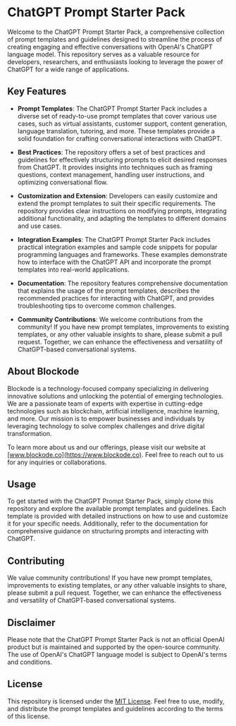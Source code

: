 # ChatGPT Prompt Starter Pack

Welcome to the ChatGPT Prompt Starter Pack, a comprehensive collection of prompt templates and guidelines designed to streamline the process of creating engaging and effective conversations with OpenAI's ChatGPT language model. This repository serves as a valuable resource for developers, researchers, and enthusiasts looking to leverage the power of ChatGPT for a wide range of applications.

## Key Features

- **Prompt Templates**: The ChatGPT Prompt Starter Pack includes a diverse set of ready-to-use prompt templates that cover various use cases, such as virtual assistants, customer support, content generation, language translation, tutoring, and more. These templates provide a solid foundation for crafting conversational interactions with ChatGPT.

- **Best Practices**: The repository offers a set of best practices and guidelines for effectively structuring prompts to elicit desired responses from ChatGPT. It provides insights into techniques such as framing questions, context management, handling user instructions, and optimizing conversational flow.

- **Customization and Extension**: Developers can easily customize and extend the prompt templates to suit their specific requirements. The repository provides clear instructions on modifying prompts, integrating additional functionality, and adapting the templates to different domains and use cases.

- **Integration Examples**: The ChatGPT Prompt Starter Pack includes practical integration examples and sample code snippets for popular programming languages and frameworks. These examples demonstrate how to interface with the ChatGPT API and incorporate the prompt templates into real-world applications.

- **Documentation**: The repository features comprehensive documentation that explains the usage of the prompt templates, describes the recommended practices for interacting with ChatGPT, and provides troubleshooting tips to overcome common challenges.

- **Community Contributions**: We welcome contributions from the community! If you have new prompt templates, improvements to existing templates, or any other valuable insights to share, please submit a pull request. Together, we can enhance the effectiveness and versatility of ChatGPT-based conversational systems.

## About Blockode

Blockode is a technology-focused company specializing in delivering innovative solutions and unlocking the potential of emerging technologies. We are a passionate team of experts with expertise in cutting-edge technologies such as blockchain, artificial intelligence, machine learning, and more. Our mission is to empower businesses and individuals by leveraging technology to solve complex challenges and drive digital transformation.

To learn more about us and our offerings, please visit our website at [www.blockode.co](https://www.blockode.co). Feel free to reach out to us for any inquiries or collaborations.

## Usage

To get started with the ChatGPT Prompt Starter Pack, simply clone this repository and explore the available prompt templates and guidelines. Each template is provided with detailed instructions on how to use and customize it for your specific needs. Additionally, refer to the documentation for comprehensive guidance on structuring prompts and interacting with ChatGPT.

## Contributing

We value community contributions! If you have new prompt templates, improvements to existing templates, or any other valuable insights to share, please submit a pull request. Together, we can enhance the effectiveness and versatility of ChatGPT-based conversational systems.

## Disclaimer

Please note that the ChatGPT Prompt Starter Pack is not an official OpenAI product but is maintained and supported by the open-source community. The use of OpenAI's ChatGPT language model is subject to OpenAI's terms and conditions.

## License

This repository is licensed under the [MIT License](LICENSE). Feel free to use, modify, and distribute the prompt templates and guidelines according to the terms of this license.
